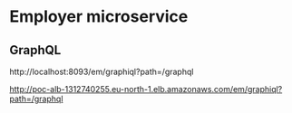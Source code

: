 # Employer microservice

## GraphQL

http://localhost:8093/em/graphiql?path=/graphql

http://poc-alb-1312740255.eu-north-1.elb.amazonaws.com/em/graphiql?path=/graphql
